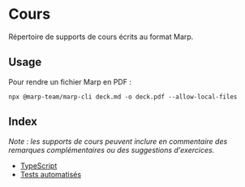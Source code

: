 # Cours

Répertoire de supports de cours écrits au format Marp.

## Usage

Pour rendre un fichier Marp en PDF :

```
npx @marp-team/marp-cli deck.md -o deck.pdf --allow-local-files
```

## Index

_Note : les supports de cours peuvent inclure en commentaire des remarques complémentaires ou des suggestions d'exercices._

- [TypeScript]()
- [Tests automatisés](./tests-automatises/deck.md)
